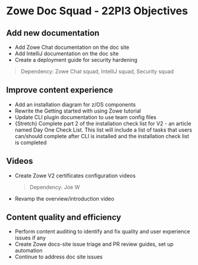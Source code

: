 # Zowe Doc Squad - 22PI3 Objectives

## Add new documentation

- Add Zowe Chat documentation on the doc site
- Add IntelliJ documentation on the doc site
- Create a deployment guide for security hardening

> Dependency: Zowe Chat squad, IntelliJ squad, Security squad

## Improve content experience

- Add an installation diagram for z/OS components
- Rewrite the Getting started with using Zowe tutorial
- Update CLI plugin documentation to use team config files
- {Stretch} Complete part 2 of the installation check list for V2 - an article named Day One Check List. This list will include a list of tasks that users can/should complete after CLI is installed and the installation check list is completed

## Videos

- Create Zowe V2 certificates configuration videos
  
  > Dependency: Joe W
- Revamp the overview/introduction video


## Content quality and efficiency

- Perform content auditing to identify and fix quality and user experience issues if any
- Create Zowe docs-site issue triage and PR review guides, set up automation
- Continue to address doc site issues
